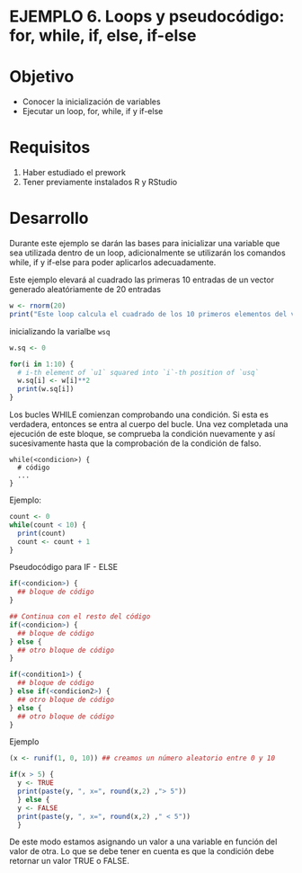 # EJEMPLO 6. Loops y pseudocódigo: for, while, if, else, if-else

# Objetivo
- Conocer la inicialización de variables 
- Ejecutar un loop, for, while, if y if-else

# Requisitos
1. Haber estudiado el prework
2. Tener previamente instalados R y RStudio 

# Desarrollo
Durante este ejemplo se darán las bases para inicializar una variable que sea utilizada dentro de un loop, adicionalmente se utilizarán los comandos while, if y if-else para poder aplicarlos adecuadamente.

Este ejemplo elevará al cuadrado las primeras 10 entradas de un vector generado aleatóriamente de 20 entradas 
```R
w <- rnorm(20)              
print("Este loop calcula el cuadrado de los 10 primeros elementos del vector w")
```
inicializando la varialbe `wsq`
```R
w.sq <- 0

for(i in 1:10) {
  # i-th element of `u1` squared into `i`-th position of `usq`
  w.sq[i] <- w[i]**2
  print(w.sq[i])
}
```
Los bucles WHILE comienzan comprobando una condición. Si esta es verdadera, entonces se entra al cuerpo del bucle. Una vez completada una ejecución de este bloque, se comprueba la condición nuevamente y así sucesivamente hasta que la comprobación de la condición de falso.

```
while(<condicion>) {
  # código
  ...
}
```
Ejemplo:

```R
count <- 0
while(count < 10) {
  print(count)
  count <- count + 1
}
```

Pseudocódigo para IF - ELSE
```R
if(<condicion>) {
  ## bloque de código
}

## Continua con el resto del código
if(<condicion>) {
  ## bloque de código
} else {
  ## otro bloque de código
}

if(<condition1>) {
  ## bloque de código
} else if(<condicion2>) {
  ## otro bloque de código
} else {
  ## otro bloque de código
}
```
Ejemplo
```R
(x <- runif(1, 0, 10)) ## creamos un número aleatorio entre 0 y 10

if(x > 5) {
  y <- TRUE
  print(paste(y, ", x=", round(x,2) ,"> 5"))
  } else {
  y <- FALSE
  print(paste(y, ", x=", round(x,2) ," < 5"))
  }

```
De este modo estamos asignando un valor a una variable en función del valor de otra. Lo que se debe tener en cuenta es que la condición debe retornar un valor TRUE o FALSE.
